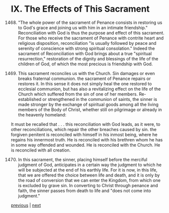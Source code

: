 # IX. The Effects of This Sacrament

1468. "The whole power of the sacrament of Penance consists in restoring us to God's grace and joining us with him in an intimate friendship." Reconciliation with God is thus the purpose and effect of this sacrament. For those who receive the sacrament of Penance with contrite heart and religious disposition, reconciliation "is usually followed by peace and serenity of conscience with strong spiritual consolation." Indeed the sacrament of Reconciliation with God brings about a true "spiritual resurrection," restoration of the dignity and blessings of the life of the children of God, of which the most precious is friendship with God.

1469. This sacrament reconciles us with the Church. Sin damages or even breaks fraternal communion. the sacrament of Penance repairs or restores it. In this sense it does not simply heal the one restored to ecclesial communion, but has also a revitalizing effect on the life of the Church which suffered from the sin of one of her members. Re-established or strengthened in the communion of saints, the sinner is made stronger by the exchange of spiritual goods among all the living members of the Body of Christ, whether still on pilgrimage or already in the heavenly homeland:

It must be recalled that . . . this reconciliation with God leads, as it were, to other reconciliations, which repair the other breaches caused by sin. the forgiven penitent is reconciled with himself in his inmost being, where he regains his innermost truth. He is reconciled with his brethren whom he has in some way offended and wounded. He is reconciled with the Church. He is reconciled with all creation.

1470. In this sacrament, the sinner, placing himself before the merciful judgment of God, anticipates in a certain way the judgment to which he will be subjected at the end of his earthly life. For it is now, in this life, that we are offered the choice between life and death, and it is only by the road of conversion that we can enter the Kingdom, from which one is excluded by grave sin. In converting to Christ through penance and faith, the sinner passes from death to life and "does not come into judgment."

[previous](https://github.com/Tenari/non-fiction/blob/master/catechism/__P4E.md) | [next](https://github.com/Tenari/non-fiction/blob/master/catechism/__P4G.md)